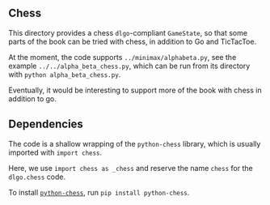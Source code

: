 Chess
-----

This directory provides a chess `dlgo`-compliant `GameState`, so that
some parts of the book can be tried with chess, in addition to Go and
TicTacToe.

At the moment, the code supports `../minimax/alphabeta.py`,
see the example `../../alpha_beta_chess.py`,
which can be run from its directory with `python alpha_beta_chess.py`.

Eventually, it would be interesting to support more of the book with
chess in addition to go.

## Dependencies

The code is a shallow wrapping of the `python-chess` library, which is
usually imported with `import chess`.

Here, we use `import chess as _chess` and reserve the name `chess` for
the `dlgo.chess` code.

To install [`python-chess`](https://python-chess.readthedocs.io/en/latest/),
run `pip install python-chess`.
